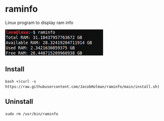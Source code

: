 # raminfo
Linux program to display ram info

<img src="https://raw.githubusercontent.com/JacobHolman/raminfo/main/preview.png">

## Install

`bash <(curl -s https://raw.githubusercontent.com/JacobHolman/raminfo/main/install.sh)`

## Uninstall

`sudo rm /usr/bin/raminfo`
